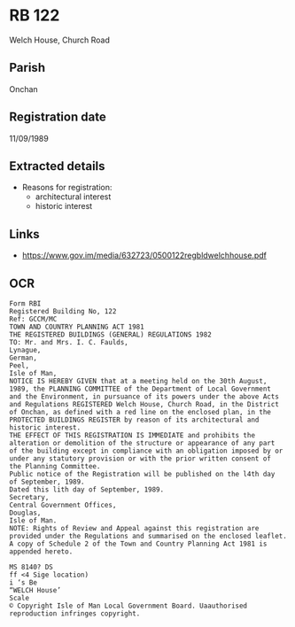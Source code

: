 # RB 122

Welch House, Church Road

## Parish
Onchan

## Registration date
11/09/1989

## Extracted details
* Reasons for registration:
  - architectural interest
  - historic interest


## Links
- https://www.gov.im/media/632723/0500122regbldwelchhouse.pdf

## OCR
```
Form RBI
Registered Building No, 122
Ref: GCCM/MC
TOWN AND COUNTRY PLANNING ACT 1981
THE REGISTERED BUILDINGS (GENERAL) REGULATIONS 1982
TO: Mr. and Mrs. I. C. Faulds,
Lynague,
German,
Peel,
Isle of Man,
NOTICE IS HEREBY GIVEN that at a meeting held on the 30th August,
1989, the PLANNING COMMITTEE of the Department of Local Government
and the Environment, in pursuance of its powers under the above Acts
and Regulations REGISTERED Welch House, Church Road, in the District
of Onchan, as defined with a red line on the enclosed plan, in the
PROTECTED BUILDINGS REGISTER by reason of its architectural and
historic interest.
THE EFFECT OF THIS REGISTRATION IS IMMEDIATE and prohibits the
alteration or demolition of the structure or appearance of any part
of the building except in compliance with an obligation imposed by or
under any statutory provision or with the prior written consent of
the Planning Committee.
Public notice of the Registration will be published on the l4th day
of September, 1989.
Dated this lith day of September, 1989.
Secretary,
Central Government Offices,
Douglas,
Isle of Man.
NOTE: Rights of Review and Appeal against this registration are
provided under the Regulations and summarised on the enclosed leaflet.
A copy of Schedule 2 of the Town and Country Planning Act 1981 is
appended hereto.

MS 8140? DS
ff <4 Sige location)
i ‘s Be
“WELCH House’
Scale
© Copyright Isle of Man Local Government Board. Uaauthorised reproduction infringes copyright.
```
